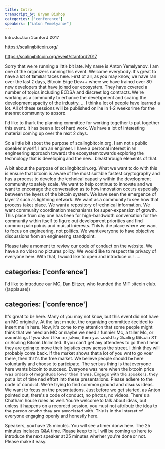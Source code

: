 ```yaml
---
title: Intro
transcript_by: Bryan Bishop
categories: ['conference']
speakers: ["Anton Yemelyanov"]
---
```


Introduction Stanford 2017

<https://scalingbitcoin.org/>

<https://scalingbitcoin.org/event/stanford2017>

Sorry that we're running a little bit late. My name is Anton Yemelyanov. I am one of the organizers running this event. Welcome everybody. It's great to have a lot of familiar faces here. First of all, as you may know, we have ran over the last 2 days, Bitcoin Edge Dev++ where we have trained over 80 new developers that have joined our ecosystem. They have covered a number of topics including ECDSA and discreet log contracts. We're working as a community to enhance the development and scaling the development apacity of the industry. ... I think a lot of people have learned a lot. All of these sessions will be published online in 1-2 weeks time for the intenret community to absorb.

I'd like to thank the planning committee for working together to put together this event. It has been a lot of hard work. We have a lot of interesting material coming up over the next 2 days.

So a little bit about the purpose of scalingbitcoin.org. I am not a public speaker myself, I am an engineer. I have a personal interest in an engineering approach towards the ecosystem towards exploring the technology that is developing and the new.. breakthrough elements of that.

A bit about the purpose of scalingbitcoin.org. What we want to do with this is ensure that bitcoin is aware of the most suitable fastest cryptography and has a process to develop the technical capacity within the development community to safely scale. We want to help continue to innovate and we want to encourage the conversation as to how innovation occurs especially between the layers of the bitcoin system. We have seen the emergence of layer 2 such as lightning network. We want as a community to see how that process takes place. We want a repository of technical information. We want community coordination mechanisms for super-expansion of growth. This place from day one has been for high-bandwidth conversation for the community within itself to figure out development priorities and find common pain points and mutual interests. This is the place where we want to focus on engineering, not politics. We want everyone to have objective discussions from an engineering standpoint.

Please take a moment to review our code of conduct on the website. We have a no video no pictures policy. We would like to respect the privacy of everyone here. With that, I would like to open and introduce our ....

categories: ['conference']
---

I'd like to introduce our MC, Dan Elitzer, who founded the MIT bitcoin club. ((applause))

categories: ['conference']
---

It's great to be here. Many of you may not know, but this event did not have an MC originally. At the last minute, the organizing committee decided to insert me in here. Now, it's come to my attention that some people might think that we need an MC or maybe we need a funnier Mc, a taller Mc, or something. If you don't like my jokes, then you could try Scaling Bitcoin XT or Scaling Bitcoin Unlimited. If you can't get any attendees to go then I hear they are going to move their logistics crew across the street. I think they will probably come back. If the market shows that a lot of you wnt to go voer there, then that's the free market. We believe people should be here voluntarily and choose to participate. The serious thing is that everyone here wants bitcoin to succeed. Everyone was here when the bitcoin price was orders of magnitude lower than it was. Engage with the speakers, they put a lot of time nad effort into these presentations. Please adhere to the code of conduct. We're trying to find common ground and discuss ideas. We want to focus on the presentations. Just before we get started, as Anton pointed out, there's a code of conduct, no photos, no videos. There's a Chatham house rules as well. You're welcome to talk about ideas, but unless it happens on a recorded session, you must not attribute the idea to the person or who they are associated with. This is in the interest of everyone engaging openly and honestly here.

Speakers, you have 25 minutes. You will see a timer donw here. The 25 minutes includes Q&A time. Please keep to it. I will be coming up here to introduce the next speaker at 25 minutes whether you're done or not. Please make it easy.


